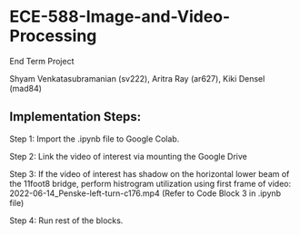 # ECE-588-Image-and-Video-Processing
End Term Project

Shyam Venkatasubramanian (sv222), Aritra Ray (ar627), Kiki Densel (mad84) 

## Implementation Steps: 

Step 1: Import the .ipynb file to Google Colab. 

Step 2: Link the video of interest via mounting the Google Drive 

Step 3: If the video of interest has shadow on the horizontal lower beam of the 11foot8 bridge, perform histrogram utilization using first frame of video: 2022-06-14_Penske-left-turn-c176.mp4 (Refer to Code Block 3 in .ipynb file)

Step 4: Run rest of the blocks. 
